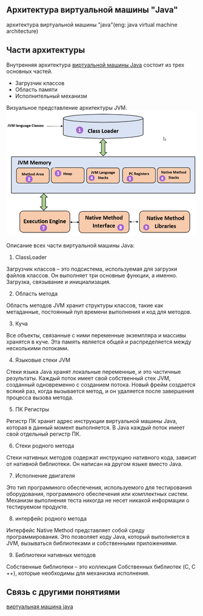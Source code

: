 ##   Архитектура виртуальной машины "Java"
архитектура виртуальной машины "java"(eng: java virtual machine architecture) 

## Части архитектуры 
Внутренняя архитектура [виртуальной машины Java](java%20virtual%20machine.md) состоит из трех основных частей.

- Загрузчик классов
- Область памяти
- Исполнительный механизм
 
Визуальное представление архитектуры JVM.
![architecture_jvm](../images/jvm%7B2%7D.png "Архитектура виртуальной машины java")

Описание всех части виртуальной машины Java:

1) ClassLoader

Загрузчик классов – это подсистема, используемая для загрузки файлов классов. Он выполняет три основные функции, а именно. Загрузка, связывание и инициализация.

2) Область метода

Область методов JVM хранит структуры классов, такие как метаданные, постоянный пул времени выполнения и код для методов.

3) Куча

Все объекты, связанные с ними переменные экземпляра и массивы хранятся в куче. Эта память является общей и распределяется между несколькими потоками.

4) Языковые стеки JVM

Стеки языка Java хранят локальные переменные, и это частичные результаты. Каждый поток имеет свой собственный стек JVM, созданный одновременно с созданием потока. Новый фрейм создается всякий раз, когда вызывается метод, и он удаляется после завершения процесса вызова метода.

5) ПК Регистры

Регистр ПК хранит адрес инструкции виртуальной машины Java, которая в данный момент выполняется. В Java каждый поток имеет свой отдельный регистр ПК.

6) Стеки родного метода

Стеки нативных методов содержат инструкцию нативного кода, зависит от нативной библиотеки. Он написан на другом языке вместо Java.

7) Исполнение двигателя

Это тип программного обеспечения, используемого для тестирования оборудования, программного обеспечения или комплектных систем. Механизм выполнения теста никогда не несет никакой информации о тестируемом продукте.

8) интерфейс родного метода

Интерфейс Native Method представляет собой среду программирования. Это позволяет коду Java, который выполняется в JVM, вызываться библиотеками и собственными приложениями.

9) Библиотеки нативных методов

Собственные библиотеки – это коллекция Собственных библиотек (C, C ++), которые необходимы для механизма исполнения.

## Связь с другими понятиями
[виртуальная машина java](java%20virtual%20machine.md)
